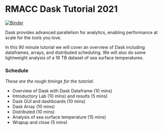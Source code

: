 # RMACC Dask Tutorial 2021

[![Binder](https://mybinder.org/badge_logo.svg)](https://mybinder.org/v2/gh/rybchuk/dask-rmacc-tutorial-2021/master?urlpath=lab)

Dask provides advanced parallelism for analytics, enabling performance at scale for the tools you love.

In this 90 minute tutorial we will cover an overview of Dask including dataframes, arrays, and distributed scheduling. We will also do some lightweight analysis of a 16 TB dataset of sea surface temperatures.

### Schedule

*These are the rough timings for the tutorial.*

- Overview of Dask with Dask Dataframe (10 mins)
- Introductory Lab (10 mins) and results (5 mins)
- Dask GUI and dashboards (10 mins)
- Dask Array (10 mins)
- Distributed (10 mins)
- Analysis of sea surface temperature (15 mins)
- Wrapup and close (5 mins)
